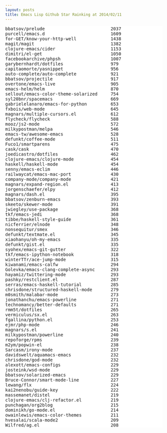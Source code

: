 ```yaml
---
layout: posts
title: Emacs Lisp Github Star Rainking at 2014/02/11
---
```

<pre style="background-color: white;border: none;">
bbatsov/prelude                         2037
purcell/emacs.d                         1609
for-GET/know-your-http-well             1438
magit/magit                             1382
clojure-emacs/cider                     1153
dimitri/el-get                          1050
facebookarchive/phpsh                   1007
garybernhardt/dotfiles                  979
capitaomorte/yasnippet                  956
auto-complete/auto-complete             921
bbatsov/projectile                      917
overtone/emacs-live                     905
emacs-helm/helm                         870
sellout/emacs-color-theme-solarized     754
syl20bnr/spacemacs                      669
gabrielelanaro/emacs-for-python         653
fxbois/web-mode                         645
magnars/multiple-cursors.el             612
flycheck/flycheck                       588
mooz/js2-mode                           572
milkypostman/melpa                      546
emacs-tw/awesome-emacs                  528
defunkt/coffee-mode                     511
Fuco1/smartparens                       475
cask/cask                               470
joedicastro/dotfiles                    462
clojure-emacs/clojure-mode              454
haskell/haskell-mode                    454
senny/emacs-eclim                       446
railwaycat/emacs-mac-port               430
company-mode/company-mode               421
magnars/expand-region.el                413
jorgenschaefer/elpy                     412
magnars/dash.el                         395
bbatsov/zenburn-emacs                   393
skeeto/skewer-mode                      391
jwiegley/use-package                    368
tkf/emacs-jedi                          368
tibbe/haskell-style-guide               361
nicferrier/elnode                       348
nonsequitur/smex                        346
defunkt/textmate.el                     345
xiaohanyu/oh-my-emacs                   335
defunkt/gist.el                         335
syohex/emacs-git-gutter                 322
tkf/emacs-ipython-notebook              318
winterTTr/ace-jump-mode                 315
kiwanami/emacs-calfw                    294
Golevka/emacs-clang-complete-async      293
hayamiz/twittering-mode                 293
pashky/restclient.el                    287
serras/emacs-haskell-tutorial           285
chrisdone/structured-haskell-mode       279
m0smith/malabar-mode                    273
jonathanchu/emacs-powerline             271
technomancy/better-defaults             271
rmm5t/dotfiles                          265
vermiculus/sx.el                        263
fgallina/python.el                      253
ejmr/php-mode                           246
magnars/s.el                            241
milkypostman/powerline                  240
repoforge/rpms                          239
m2ym/popwin-el                          238
Sarcasm/irony-mode                      237
davidswelt/aquamacs-emacs               232
chrisdone/god-mode                      232
alexott/emacs-configs                   229
josteink/wsd-mode                       229
bbatsov/solarized-emacs                 229
Bruce-Connor/smart-mode-line            227
lewang/flx                              224
kai2nenobu/guide-key                    222
massemanet/distel                       219
clojure-emacs/clj-refactor.el           219
punchagan/org2blog                      215
dominikh/go-mode.el                     214
owainlewis/emacs-color-themes           211
hvesalai/scala-mode2                    209
Wilfred/ag.el                           208
</pre>
